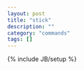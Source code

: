 ```yaml
---
layout: post
title: "stick"
description: ""
category: "commands"
tags: []
---
```

{% include JB/setup %}

